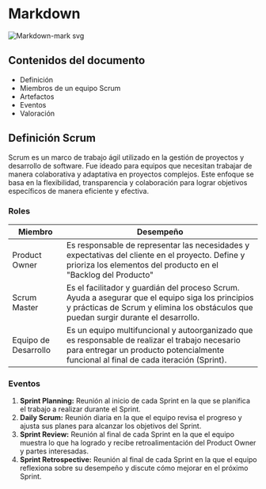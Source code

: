 # Markdown
![Markdown-mark svg](https://github.com/AlbertoBarcelo/markdown/assets/114684379/0c6a87a4-fb00-4af5-95c9-57f4319612d7)

## Contenidos del documento
* Definición
* Miembros de un equipo Scrum
* Artefactos
* Eventos
* Valoración

## Definición Scrum
Scrum es un marco de trabajo ágil utilizado en la gestión de proyectos y desarrollo de software. 
Fue ideado para equipos que necesitan trabajar de manera colaborativa y adaptativa en proyectos complejos. Este enfoque se basa en la flexibilidad, transparencia y colaboración para lograr objetivos específicos de manera eficiente y efectiva.

### Roles
| Miembro | Desempeño |
|--------------|--------------|
| Product Owner | Es responsable de representar las necesidades y expectativas del cliente en el proyecto. Define y prioriza los elementos del producto en el "Backlog del Producto" |
| Scrum Master | Es el facilitador y guardián del proceso Scrum. Ayuda a asegurar que el equipo siga los principios y prácticas de Scrum y elimina los obstáculos que puedan surgir durante el desarrollo. |
| Equipo de Desarrollo | Es un equipo multifuncional y autoorganizado que es responsable de realizar el trabajo necesario para entregar un producto potencialmente funcional al final de cada iteración (Sprint). |



### Eventos
1.  **Sprint Planning:** Reunión al inicio de cada Sprint en la que se planifica el trabajo a realizar durante el Sprint.
2.  **Daily Scrum:** Reunión diaria en la que el equipo revisa el progreso y ajusta sus planes para alcanzar los objetivos del Sprint.
3.  **Sprint Review:** Reunión al final de cada Sprint en la que el equipo muestra lo que ha logrado y recibe retroalimentación del Product Owner y partes interesadas.
4.  **Sprint Retrospective:** Reunión al final de cada Sprint en la que el equipo reflexiona sobre su desempeño y discute cómo mejorar en el próximo Sprint.
